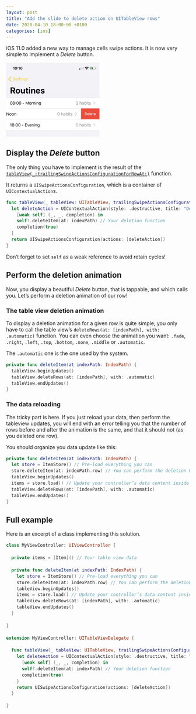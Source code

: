```yaml
---
layout: post
title: "Add the slide to delete action on UITableView rows"
date: 2020-04-10 18:00:00 +0100
categories: [ios]
---
```


iOS 11.0 added a new way to manage cells swipe actions. It is now very simple to implement a _Delete_ button.

<img src="/assets/2020-04-10/intro.png" alt="Swipe to delete illustration" width="256">


## Display the _Delete_ button

The only thing you have to implement is the result of the [`tableView(_:trailingSwipeActionsConfigurationForRowAt:)`](https://developer.apple.com/documentation/uikit/uitableviewdelegate/2902367-tableview) function.

It returns a `UISwipeActionsConfiguration`, which is a container of `UIContextualAction`s.

```swift
func tableView(_ tableView: UITableView, trailingSwipeActionsConfigurationForRowAt indexPath: IndexPath) -> UISwipeActionsConfiguration? {
  let deleteAction = UIContextualAction(style: .destructive, title: "Delete") {
    [weak self] (_, _, completion) in
    self?.deleteItem(at: indexPath) // Your deletion function
    completion(true)
  }
  return UISwipeActionsConfiguration(actions: [deleteAction])
}
```

Don’t forget to set `self` as a weak reference to avoid retain cycles!


## Perform the deletion animation

Now, you display a beautiful _Delete_ button, that is tappable, and which calls you. Let’s perform a deletion animation of our row!


### The table view deletion animation

To display a deletion animation for a given row is quite simple; you only have to call the table view’s `deleteRows(at: [indexPath], with: .automatic)` function. You can even choose the animation you want: `.fade`, `.right`, `.left`, `.top`, `.bottom`, `.none`, `.middle` or `.automatic`.

The `.automatic` one is the one used by the system.

```swift
private func deleteItem(at indexPath: IndexPath) {
  tableView.beginUpdates()
  tableView.deleteRows(at: [indexPath], with: .automatic)
  tableView.endUpdates()
}
```


### The data reloading

The tricky part is here. If you just reload your data, then perform the tableview updates, you will end with an error telling you that the number of rows before and after the animation is the same, and that it should not (as you deleted one row).

You should organize you data update like this:

```swift
private func deleteItem(at indexPath: IndexPath) {
  let store = ItemStore() // Pre-load everything you can
  store.deleteItem(at: indexPath.row) // You can perform the deletion here and persist, but do not update the data in your controller!
  tableView.beginUpdates()
  items = store.load() // Update your controller’s data content inside the table view updates block.
  tableView.deleteRows(at: [indexPath], with: .automatic)
  tableView.endUpdates()
}
```


## Full example

Here is an excerpt of a class implementing this solution.

```swift
class MyViewController: UIViewController {

  private items = [Item]() // Your table view data

  private func deleteItem(at indexPath: IndexPath) {
    let store = ItemStore() // Pre-load everything you can
    store.deleteItem(at: indexPath.row) // You can perform the deletion here and persist, but do not update the data in your controller!
    tableView.beginUpdates()
    items = store.load() // Update your controller’s data content inside the table view updates block.
    tableView.deleteRows(at: [indexPath], with: .automatic)
    tableView.endUpdates()
  }

}

extension MyViewController: UITableViewDelegate {

  func tableView(_ tableView: UITableView, trailingSwipeActionsConfigurationForRowAt indexPath: IndexPath) -> UISwipeActionsConfiguration? {
    let deleteAction = UIContextualAction(style: .destructive, title: "Delete") {
      [weak self] (_, _, completion) in
      self?.deleteItem(at: indexPath) // Your deletion function
      completion(true)
    }
    return UISwipeActionsConfiguration(actions: [deleteAction])
  }

}
```